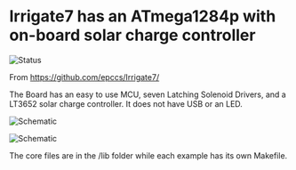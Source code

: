 # Irrigate7 has an ATmega1284p with on-board solar charge controller

![Status](https://raw.githubusercontent.com/epccs/Irrigate7/master/Hardware/status_icon.png "Status")

From <https://github.com/epccs/Irrigate7/>

The Board has an easy to use MCU, seven Latching Solenoid Drivers, and a LT3652 solar charge controller. It does not have USB or an LED.

![Schematic](https://raw.githubusercontent.com/epccs/RPUno/master/Hardware/14320,Schematic.png "Irrigate7 Schematic")

![Schematic](https://raw.githubusercontent.com/epccs/RPUno/master/Hardware/14320,Schematic2.png "Irrigate7 Schematic2")

The core files are in the /lib folder while each example has its own Makefile.

